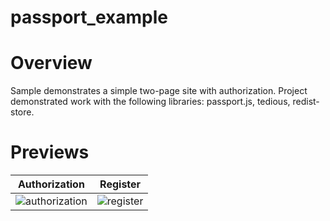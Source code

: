 # passport_example

# Overview
Sample demonstrates a simple two-page site with authorization. Project demonstrated work with the following libraries: passport.js, tedious, redist-store.

# Previews
| Authorization  | Register |
| ------------- | ------------- |
| ![authorization](https://user-images.githubusercontent.com/26083647/63791900-1cfef080-c905-11e9-9df7-c029a6cb6108.png)| ![register](https://user-images.githubusercontent.com/26083647/63791950-3a33bf00-c905-11e9-97e4-065d903bb30f.png)  |
